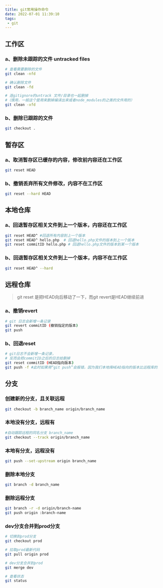 ```yaml
---
title: git常用操作命令
date: 2022-07-01 11:39:10
tags:
 - git
---
```


## 工作区
### a、删除未跟踪的文件 untracked files
```sh
# 查看需要删除的文件
git clean -nfd

# 确认删除文件
git clean -fd

# 连gitignore的untrack 文件/目录也一起删掉 
#（慎用，一般这个是用来删掉编译出来或者node_modules的之类的文件用的）
git clean -xfd
```

### b、删除已跟踪的文件
```sh
git checkout .
```

## 暂存区
### a、取消暂存区已缓存的内容，修改前内容还在工作区
```sh
git reset HEAD 
```

### b、撤销丢弃所有文件修改，内容不在工作区
```sh
git reset --hard HEAD
```

## 本地仓库
### a、回退暂存区相关文件到上一个版本，内容还在工作区
```sh
git reset HEAD^ #回退所有内容到上一个版本
git reset HEAD^ hello.php  # 回退hello.php文件的版本到上一个版本
git reset commitID hello.php # 回退hello.php文件的版本到某一个版本
```

### b、回退暂存区相关文件到上一个版本，内容不在工作区
```sh
git reset HEAD^ --hard
```
## 远程仓库
>git reset 是把HEAD向后移动了一下，而git revert是HEAD继续前进

### a、撤销revert
```sh
# git 日志会新增一条记录
git revert commitID (撤销指定的版本) 
git push 
```

### b、回退reset
```sh
# git日志不会新增一条记录，
# 反而会把commitID之后的日志给删掉
git reset commitID (HEAD指向版本)
git push -f #此时如果用“git push”会报错，因为我们本地库HEAD指向的版本比远程库的要旧
```

## 分支
### 创建新的分支，且关联远程
```sh
git checkout -b branch_name origin/branch_name
```

### 本地没有分支，远程有
```sh
#自动跟踪远程的同名分支 branch_name
git checkout --track origin/branch_name
```

### 本地有分支，远程没有
```sh
git push --set-upstream origin branch_name
```

### 删除本地分支
```sh
git branch -d branch_name
```

### 删除远程分支
```sh
git branch -r -d origin/branch-name  
git push origin :branch-name 
```

### dev分支合并到prod分支
```sh
# 切换到prod分支
git checkout prod

# 拉取prod最新代码
git pull origin prod

# dev分支合并到prod
git merge dev

# 查看状态
git status
```